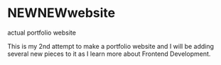 # NEWNEWwebsite
actual portfolio website

This is my 2nd attempt to make a portfolio website and I will be adding several new pieces to it as I learn more about Frontend Development.

